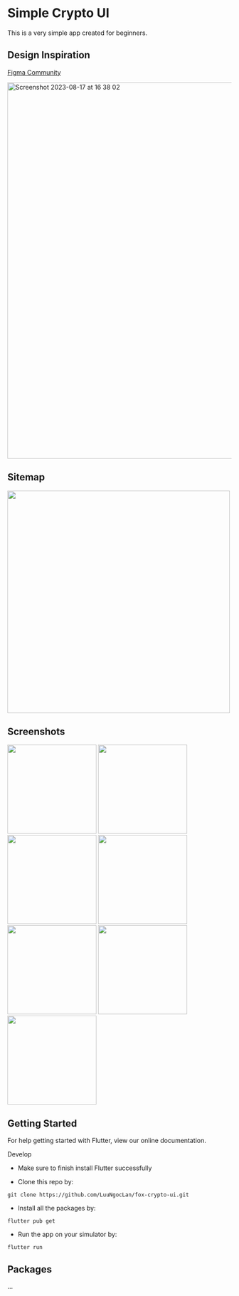 # Simple Crypto UI

This is a very simple app created for beginners.

## Design Inspiration

[Figma Community](https://www.figma.com/community/file/1147402245634536123/Foxcrypto---Crypto-App)

<img width="846" alt="Screenshot 2023-08-17 at 16 38 02" src="https://github.com/LuuNgocLan/fox-crypto-ui/assets/29207172/99407395-a080-42a7-ab94-647e9ef65ff6">

## Sitemap

<img src="https://github.com/LuuNgocLan/fox-crypto-ui/assets/29207172/f6d0cf19-1770-4d47-a33e-de8f887b051c" width="500"/>

## Screenshots

<img src="https://github.com/LuuNgocLan/fox-crypto-ui/assets/29207172/05dce274-62f5-483b-8fef-840c5c11e6d1" width="200"/>
<img src="https://github.com/LuuNgocLan/fox-crypto-ui/assets/29207172/5ab868a2-f28e-4c3f-9b00-a106e96480dd" width="200"/>
<img src="https://github.com/LuuNgocLan/fox-crypto-ui/assets/29207172/3316c5df-4876-4999-a097-7f99dbd964e7" width="200"/>
<img src="https://github.com/LuuNgocLan/fox-crypto-ui/assets/29207172/d5eb53ff-cab2-414c-acb8-8c85e8e1bcb9" width="200"/>
<img src="https://github.com/LuuNgocLan/fox-crypto-ui/assets/29207172/28c9d70b-bc56-4e7c-b85d-1b8a758e4245" width="200"/>
<img src="https://github.com/LuuNgocLan/fox-crypto-ui/assets/29207172/770972dd-f842-49d2-b8ad-1ccb34ebfa37" width="200"/>
<img src="https://github.com/LuuNgocLan/fox-crypto-ui/assets/29207172/fb6ace47-57d0-46be-9654-dddae6952dea" width="200"/>

			
			
## Getting Started
For help getting started with Flutter, view our online documentation.

Develop
- Make sure to finish install Flutter successfully

- Clone this repo by:
```
git clone https://github.com/LuuNgocLan/fox-crypto-ui.git
```
- Install all the packages by:
```
flutter pub get
```
- Run the app on your simulator by:
```
flutter run
```

## Packages
...
